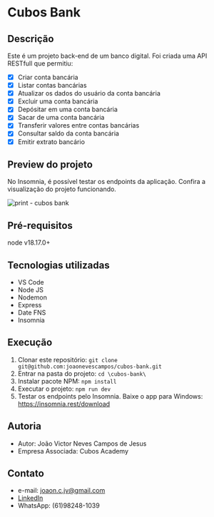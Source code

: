 # Cubos Bank
## Descrição
Este é um projeto back-end de um banco digital. Foi criada uma API RESTfull que permitiu:

- [x] Criar conta bancária
- [x] Listar contas bancárias
- [x] Atualizar os dados do usuário da conta bancária
- [x] Excluir uma conta bancária
- [x] Depósitar em uma conta bancária
- [x] Sacar de uma conta bancária
- [x] Transferir valores entre contas bancárias
- [x] Consultar saldo da conta bancária
- [x] Emitir extrato bancário

## Preview do projeto
<p>No Insomnia, é possível testar os endpoints da aplicação. Confira a visualização do projeto funcionando.</p>

![print - cubos bank](https://github.com/joaonevescampos/hotel-campos/assets/126534395/6bc7d985-5002-4d15-8aa0-0c631bbd16c2)

## Pré-requisitos
node v18.17.0+

## Tecnologias utilizadas
- VS Code
- Node JS
- Nodemon
- Express
- Date FNS
- Insomnia

## Execução
1. Clonar este repositório: `git clone git@github.com:joaonevescampos/cubos-bank.git`
2. Entrar na pasta do projeto: `cd \cubos-bank\`
3. Instalar pacote NPM: `npm install`
4. Executar o projeto: `npm run dev`
5. Testar os endpoints pelo Insomnia. Baixe o app para Windows: https://insomnia.rest/download

## Autoria
- Autor: João Victor Neves Campos de Jesus
- Empresa Associada: Cubos Academy

## Contato
- e-mail: joaon.c.jv@gmail.com
- [LinkedIn](inkedin.com/in/joão-victor-neves-campos-de-jesus-415946180/)
- WhatsApp: (61)98248-1039
